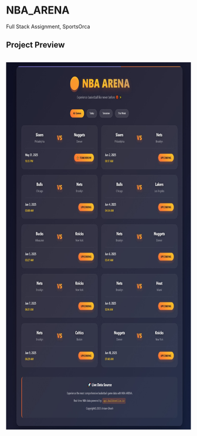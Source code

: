 # NBA_ARENA
Full Stack Assignment, SportsOrca

## Project Preview
&nbsp;
<a><img src="NBA_ARENA.jpeg" height="1000" width="800" /></a>
